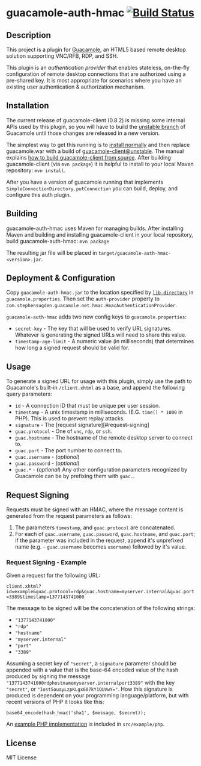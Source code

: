 # guacamole-auth-hmac [![Build Status](https://travis-ci.org/grncdr/guacamole-auth-hmac.png?branch=master)](https://travis-ci.org/grncdr/guacamole-auth-hmac)

## Description

This project is a plugin for [Guacamole](http://guac-dev.org), an HTML5 based
remote desktop solution supporting VNC/RFB, RDP, and SSH.

This plugin is an _authentication provider_ that enables stateless, on-the-fly
configuration of remote desktop connections that are authorized using a
pre-shared key. It is most appropriate for scenarios where you have an existing
user authentication & authorization mechanism.

## Installation

The current release of guacamole-client (0.8.2) is missing some internal APIs
used by this plugin, so you will have to build the [unstable branch][unstable]
of Guacamole until those changes are released in a new version.

The simplest way to get this running is to [install normally][guac-install] and
then replace guacamole.war with a build of [guacamole-client@unstable][unstable].
The manual explains [how to build guacamole-client from source][guac-build]. After building
guacamole-client (via `mvn package`) it is helpful to install to your local Maven
repository: `mvn install`.

After you have a version of guacamole running that implements
`SimpleConnectionDirectory.putConnection` you can build, deploy, and configure this
auth plugin.

[guac-install]: guac-dev.org/doc/gug/installing-guacamole.html
[guac-build]: http://guac-dev.org/doc/gug/installing-guacamole.html#compiling-guacamole-client
[unstable]: https://github.com/glyptodon/guacamole-client/tree/unstable

## Building

guacamole-auth-hmac uses Maven for managing builds. After installing Maven and building and 
installing guacamole-client in your local repository, build guacamole-auth-hmac:
`mvn package`

The resulting jar file will be placed in `target/guacamole-auth-hmac-<version>.jar`.

## Deployment & Configuration

Copy `guacamole-auth-hmac.jar` to the location specified by
[`lib-directory`][config-classpath] in `guacamole.properties`. Then set the
`auth-provider` property to `com.stephensugden.guacamole.net.hmac.HmacAuthenticationProvider`.

`guacamole-auth-hmac` adds two new config keys to `guacamole.properties`:

 * `secret-key` - The key that will be used to verify URL signatures.
    Whatever is generating the signed URLs will need to share this value.
 * `timestamp-age-limit` - A numeric value (in milliseconds) that determines how long
    a signed request should be valid for.


[config-classpath]: http://guac-dev.org/doc/gug/configuring-guacamole.html#idp380240

## Usage

To generate a signed URL for usage with this plugin, simply use the path to
Guacamole's built-in `/client.xhtml` as a base, and append the following query
parameters:

 * `id`  - A connection ID that must be unique per user session.
 * `timestamp` - A unix timestamp in milliseconds. (E.G. `time() * 1000` in PHP).
   This is used to prevent replay attacks.
 * `signature` - The [request signature][#request-signing]
 * `guac.protocol` - One of `vnc`, `rdp`, or `ssh`.
 * `guac.hostname` - The hostname of the remote desktop server to connect to.
 * `guac.port` - The port number to connect to.
 * `guac.username` - (_optional_)
 * `guac.password` - (_optional_)
 * `guac.*` - (_optional_) Any other configuration parameters recognized by
    Guacamole can be by prefixing them with `guac.`.

## Request Signing

Requests must be signed with an HMAC, where the message content is generated
from the request parameters as follows:

 1. The parameters `timestamp`, and `guac.protocol` are concatenated.
 2. For each of `guac.username`, `guac.password`, `guac.hostname`, and `guac.port`;
    if the parameter was included in the request, append it's unprefixed name
    (e.g. - `guac.username` becomes `username`) followed by it's value.

### Request Signing - Example

Given a request for the following URL:

`client.xhtml?id=example&guac.protocol=rdp&guac.hostname=myserver.internal&guac.port=3389&timestamp=1377143741000`

The message to be signed will be the concatenation of the following strings:

  - `"1377143741000"`
  - `"rdp"`
  - `"hostname"`
  - `"myserver.internal"`
  - `"port"`
  - `"3389"`

Assuming a secret key of `"secret"`, a `signature` parameter should be appended
with a value that is the base-64 encoded value of the hash produced by signing
the message `"1377143741000rdphostnamemyserver.internalport3389"` with the key
`"secret"`, or `"Iost5ouayLzpKLgx607kY1QUVwY="`. How
this signature is produced is dependent on your programming language/platform,
but with recent versions of PHP it looks like this:

    base64_encode(hash_hmac('sha1', $message, $secret));

An [example PHP implementation][example-php] is included in `src/example/php`.

[example-php]: https://github.com/grncdr/guacamole-auth-hmac/blob/master/src/example/php

## License

MIT License
